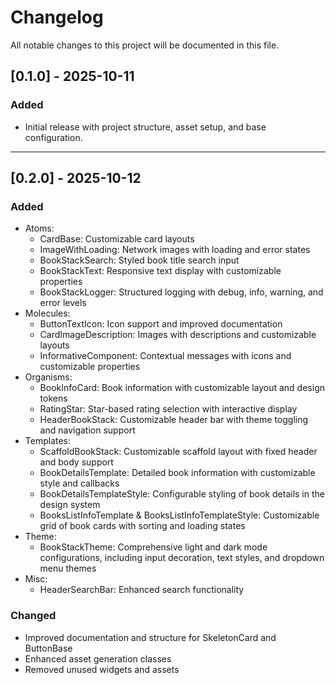 # Changelog

All notable changes to this project will be documented in this file.

## [0.1.0] - 2025-10-11
### Added
- Initial release with project structure, asset setup, and base configuration.

---

## [0.2.0] - 2025-10-12
### Added
- Atoms:
	- CardBase: Customizable card layouts
	- ImageWithLoading: Network images with loading and error states
	- BookStackSearch: Styled book title search input
	- BookStackText: Responsive text display with customizable properties
	- BookStackLogger: Structured logging with debug, info, warning, and error levels
- Molecules:
	- ButtonTextIcon: Icon support and improved documentation
	- CardImageDescription: Images with descriptions and customizable layouts
	- InformativeComponent: Contextual messages with icons and customizable properties
- Organisms:
	- BookInfoCard: Book information with customizable layout and design tokens
	- RatingStar: Star-based rating selection with interactive display
	- HeaderBookStack: Customizable header bar with theme toggling and navigation support
- Templates:
	- ScaffoldBookStack: Customizable scaffold layout with fixed header and body support
	- BookDetailsTemplate: Detailed book information with customizable style and callbacks
	- BookDetailsTemplateStyle: Configurable styling of book details in the design system
	- BooksListInfoTemplate & BooksListInfoTemplateStyle: Customizable grid of book cards with sorting and loading states
- Theme:
	- BookStackTheme: Comprehensive light and dark mode configurations, including input decoration, text styles, and dropdown menu themes
- Misc:
	- HeaderSearchBar: Enhanced search functionality

### Changed
- Improved documentation and structure for SkeletonCard and ButtonBase
- Enhanced asset generation classes
- Removed unused widgets and assets
